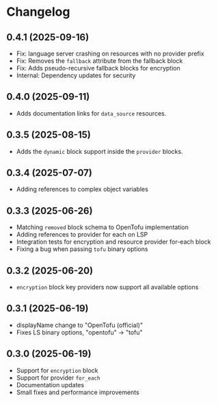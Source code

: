 # Changelog

## 0.4.1 (2025-09-16)
- Fix: language server crashing on resources with no provider prefix
- Fix: Removes the `fallback` attribute from the fallback block
- Fix: Adds pseudo-recursive fallback blocks for encryption
- Internal: Dependency updates for security

## 0.4.0 (2025-09-11)
- Adds documentation links for `data_source` resources. 

## 0.3.5 (2025-08-15)
- Adds the `dynamic` block support inside the `provider` blocks.

## 0.3.4 (2025-07-07)
- Adding references to complex object variables

## 0.3.3 (2025-06-26)
- Matching `removed` block schema to OpenTofu implementation
- Adding references to provider for each on LSP
- Integration tests for encryption and resource provider for-each block
- Fixing a bug when passing `tofu` binary options

## 0.3.2 (2025-06-20)
- `encryption` block key providers now support all available options

## 0.3.1 (2025-06-19)
- displayName change to "OpenTofu (official)"
- Fixes LS binary options, "opentofu" -> "tofu"

## 0.3.0 (2025-06-19)
- Support for `encryption` block
- Support for provider `for_each`
- Documentation updates
- Small fixes and performance improvements